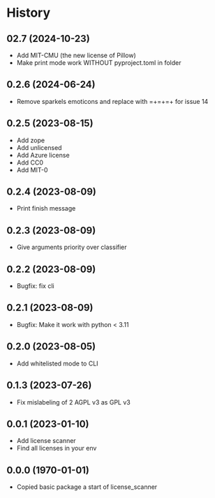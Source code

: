 # History

## 02.7 (2024-10-23)
- Add MIT-CMU (the new license of Pillow)
- Make print mode work WITHOUT pyproject.toml in folder

## 0.2.6 (2024-06-24)
- Remove sparkels emoticons and replace with =+=+=+ for issue 14

## 0.2.5 (2023-08-15)
- Add zope
- Add unlicensed
- Add Azure license
- Add CC0
- Add MIT-0

## 0.2.4 (2023-08-09)
- Print finish message

## 0.2.3 (2023-08-09)
- Give arguments priority over classifier
  
## 0.2.2 (2023-08-09)
- Bugfix: fix cli
  
## 0.2.1 (2023-08-09)
- Bugfix: Make it work with python < 3.11

## 0.2.0 (2023-08-05)
- Add whitelisted mode to CLI

## 0.1.3 (2023-07-26)
- Fix mislabeling of 2 AGPL v3 as GPL v3

## 0.0.1 (2023-01-10)

- Add license scanner
- Find all licenses in your env

## 0.0.0 (1970-01-01)

- Copied basic package a start of license_scanner
